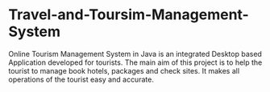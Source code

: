# Travel-and-Toursim-Management-System
Online Tourism Management System in Java is an integrated Desktop based Application developed for tourists. The main aim of this project is to help the tourist to manage book hotels, packages and check sites. It makes all operations of the tourist easy and accurate.
